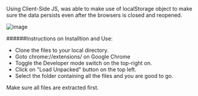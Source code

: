 Using Client-Side JS, was able to make use of localStorage object to make sure the data persists even after the browsers is closed and reopened.


![image](https://user-images.githubusercontent.com/74442857/221331422-dd3921a6-ea79-499b-b660-8e1db0e2e98f.png)


######Instructions on Installtion and Use: 

- Clone the files to your local directory.
- Goto chrome://extensions/ on Google Chrome
- Toggle the Developer mode switch on the top-right on.
- Click on "Load Unpacked" button on the top left.
- Select the folder containing all the files and you are good to go.

Make sure all files are extracted first.
